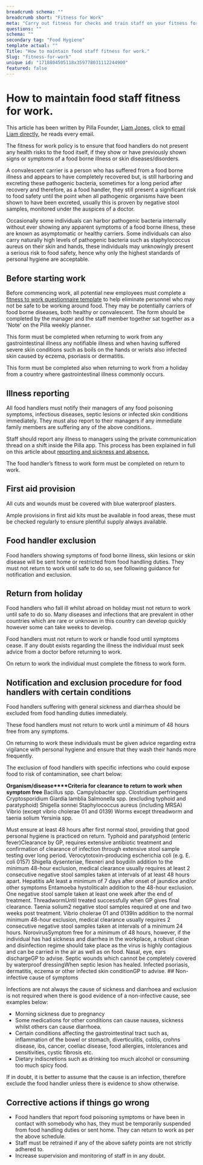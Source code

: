 ```yaml
---
breadcrumb schema: ""
breadcrumb short: "Fitness for Work"
meta: "Carry out fitness for checks and train staff on your fitness for work processes. This is how you carry out your fitness for work rules inside Pilla. "
questions: ""
schema: ""
secondary tag: "Food Hygiene"
template actual: ""
Title: "How to maintain food staff fitness for work."
Slug: "fitness-for-work"
unique id: "1718804505118x359778031112244900"
featured: false
---
```


# How to maintain food staff fitness for work.

 This article has been written by Pilla Founder,&nbsp;[Liam Jones](https://yourpilla.com/profile/liam-jones), click to&nbsp;[email Liam directly](mailto:liam@yourpilla.com), he reads every email.

 The fitness for work policy is to ensure that food handlers do not present any health risks to the food itself, if they show or have previously shown signs or symptoms of a food borne illness or skin diseases/disorders.

 A convalescent carrier is a person who has suffered from a food borne illness and appears to have completely recovered but, is still harboring and excreting these pathogenic bacteria, sometimes for a long period after recovery and therefore, as a food handler, they still present a significant risk to food safety until the point when all pathogenic organisms have been shown to have been excreted, usually this is proven by negative stool samples, monitored under the auspices of a doctor.

 Occasionally some individuals can harbor pathogenic bacteria internally without ever showing any apparent symptoms of a food borne illness, these are known as asymptomatic or healthy carriers. Some individuals can also carry naturally high levels of pathogenic bacteria such as staphylococcus aureus on their skin and hands, these individuals may unknowingly present a serious risk to food safety, hence why only the highest standards of personal hygiene are acceptable.

 ## Before starting work

 Before commencing work, all potential new employees must complete a[ fitness to work questionnaire template](https://yourpilla.com/templates/fitness-to-work-questionnaire) to help eliminate personnel who may not be safe to be working around food. They may be potentially carriers of food borne diseases, both healthy or convalescent. The form should be completed by the manager and the staff member together sat together as a 'Note' on the Pilla weekly planner.

 This form must be completed when returning to work from any gastrointestinal illness any notifiable illness and when having suffered severe skin conditions such as boils on the hands or wrists also infected skin caused by eczema, psoriasis or dermatitis.

 This form must be completed also when returning to work from a holiday from a country where gastrointestinal illness commonly occurs.

 ## Illness reporting

 All food handlers must notify their managers of any food poisoning symptoms, infectious diseases, septic lesions or infected skin conditions immediately. They must also report to their managers if any immediate family members are suffering any of the above conditions.&nbsp;

 Staff should report any illness to managers using the private communication thread on a shift inside the Pilla app. This process has been explained in full on this article about [reporting and sickness and absence.](https://yourpilla.com/blog/statutory-sick-pay)

 The food handler’s fitness to work form must be completed on return to work.

 ## First aid provision

 All cuts and wounds must be covered with blue waterproof plasters.

 Ample provisions in first aid kits must be available in food areas, these must be checked regularly to ensure plentiful supply always available.

 ## Food handler exclusion

 Food handlers showing symptoms of food borne illness, skin lesions or skin disease will be sent home or restricted from food handling duties. They must not return to work until safe to do so, see following guidance for notification and exclusion.

 ## Return from holiday

 Food handlers who fall ill whilst abroad on holiday must not return to work until safe to do so. Many diseases and infections that are prevalent in other countries which are rare or unknown in this country can develop quickly however some can take weeks to develop.

 Food handlers must not return to work or handle food until symptoms cease. If any doubt exists regarding the illness the individual must seek advice from a doctor before returning to work.

 On return to work the individual must complete the fitness to work form.

 ## Notification and exclusion procedure for food handlers with certain conditions

 Food handlers suffering with general sickness and diarrhea should be excluded from food handling duties immediately.

 These food handlers must not return to work until a minimum of 48 hours free from any symptoms.&nbsp;

 On returning to work these individuals must be given advice regarding extra vigilance with personal hygiene and ensure that they wash their hands more frequently.

 The exclusion of food handlers with specific infections who could expose food to risk of contamination, see chart below:

   **Organism/disease****Criteria for clearance to return to work when symptom free**  Bacillus spp.
Campylobacter spp.
Clostridium perfringens
Cryptosporidium
Giardia lamblia
Salmonella spp. (excluding typhoid and paratyphoid)
Shigella sonnei
Staphylococcus aureus (including MRSA)
Vibrio (except vibrio cholerae 01 and 0139)
Worms except threadworm and taenia solium
Yersinia spp.

Must ensure at least 48 hours after first normal stool, providing that good personal hygiene is practiced on return.  Typhoid and paratyphoid (enteric fever)Clearance by GP, requires extensive antibiotic treatment and confirmation of clearance of infection through extensive stool sample testing over long period.  Verocytotoxin-producing escherichia coli (e.g. E. coli 0157)
Shigella dysenteriae, flexneri and boydiiIn addition to the minimum 48-hour exclusion, medical clearance usually requires at least 2 consecutive negative stool samples taken at intervals of at least 48 hours apart.  Hepatitis aAt least a minimum of 7 days after onset of jaundice and/or other symptoms  Entamoeba hystoliticaIn addition to the 48-hour exclusion. One negative stool sample taken at least one week after the end of treatment.  ThreadwormUntil treated successfully when GP gives final clearance.  Taenia solium2 negative stool samples required at one and two weeks post treatment.  Vibrio cholerae 01 and 0139In addition to the normal minimum 48-hour exclusion, medical clearance usually requires 2 consecutive negative stool samples taken at intervals of a minimum 24 hours.  NorovirusSymptom free for a minimum of 48 hours, however, if the individual has had sickness and diarrhea in the workplace, a robust clean and disinfection regime should take place as the virus is highly contagious and can be carried in the air as well as on food.  Nasal, eye, ears dischargeGP to advise.  Septic wounds which cannot be completely covered by waterproof dressingWhen septic lesion has healed.  Infected psoriasis, dermatitis, eczema or other infected skin conditionGP to advise.   ## Non-infective cause of symptoms

 Infections are not always the cause of sickness and diarrhoea and exclusion is not required when there is good evidence of a non-infective cause, see examples below:

 - Morning sickness due to pregnancy
- Some medications for other conditions can cause nausea, sickness whilst others can cause diarrhoea.
- Certain conditions affecting the gastrointestinal tract such as, inflammation of the bowel or stomach, diverticulitis, colitis, crohns disease, ibs, cancer, coeliac disease, food allergies, intolerances and sensitivities, cystic fibrosis etc.
- Dietary indiscretions such as drinking too much alcohol or consuming too much spicy food.

 If in doubt, it is better to assume that the cause is an infection, therefore exclude the food handler unless there is evidence to show otherwise.

 ## Corrective actions if things go wrong

 - Food handlers that report food poisoning symptoms or have been in contact with somebody who has, they must be temporarily suspended from food handling duties or sent home. They can return to work as per the above schedule.
- Staff must be retrained if any of the above safety points are not strictly adhered to.
- Increase supervision and monitoring of staff in in any doubt.